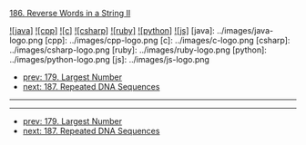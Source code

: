 [186. Reverse Words in a String II](https://leetcode.com/problems/reverse-words-in-a-string-ii/)

[![java]](../java/186-reverse-words-in-a-string-ii.md)
[![cpp]](../cpp/186-reverse-words-in-a-string-ii.md)
[![c]](../c/186-reverse-words-in-a-string-ii.md)
[![csharp]](../csharp/186-reverse-words-in-a-string-ii.md)
[![ruby]](../ruby/186-reverse-words-in-a-string-ii.md)
[![python]](../python/186-reverse-words-in-a-string-ii.md)
[![js]](../js/186-reverse-words-in-a-string-ii.md)
[java]: ../images/java-logo.png
[cpp]: ../images/cpp-logo.png
[c]: ../images/c-logo.png
[csharp]: ../images/csharp-logo.png
[ruby]: ../images/ruby-logo.png
[python]: ../images/python-logo.png
[js]: ../images/js-logo.png

- [prev: 179. Largest Number](179-largest-number.md)
- [next: 187. Repeated DNA Sequences](187-repeated-dna-sequences.md)

---



---

- [prev: 179. Largest Number](179-largest-number.md)
- [next: 187. Repeated DNA Sequences](187-repeated-dna-sequences.md)
